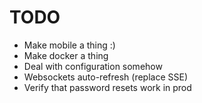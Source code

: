 TODO
====

* Make mobile a thing :)
* Make docker a thing
* Deal with configuration somehow
* Websockets auto-refresh (replace SSE)
* Verify that password resets work in prod
